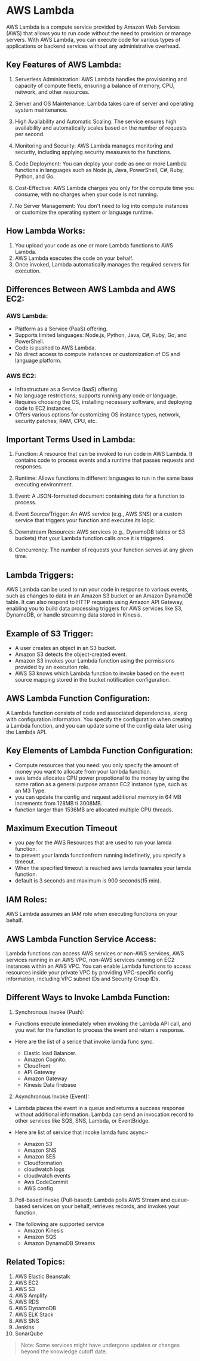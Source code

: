 # AWS Lambda

AWS Lambda is a compute service provided by Amazon Web Services (AWS) that allows you to run code without the need to provision or manage servers. With AWS Lambda, you can execute code for various types of applications or backend services without any administrative overhead.

## Key Features of AWS Lambda:

1. Serverless Administration: AWS Lambda handles the provisioning and capacity of compute fleets, ensuring a balance of memory, CPU, network, and other resources.

2. Server and OS Maintenance: Lambda takes care of server and operating system maintenance.

3. High Availability and Automatic Scaling: The service ensures high availability and automatically scales based on the number of requests per second.

4. Monitoring and Security: AWS Lambda manages monitoring and security, including applying security measures to the functions.

5. Code Deployment: You can deploy your code as one or more Lambda functions in languages such as Node.js, Java, PowerShell, C#, Ruby, Python, and Go.

6. Cost-Effective: AWS Lambda charges you only for the compute time you consume, with no charges when your code is not running.

7. No Server Management: You don't need to log into compute instances or customize the operating system or language runtime.

## How Lambda Works:

1. You upload your code as one or more Lambda functions to AWS Lambda.
2. AWS Lambda executes the code on your behalf.
3. Once invoked, Lambda automatically manages the required servers for execution.

## Differences Between AWS Lambda and AWS EC2:

### AWS Lambda:

-   Platform as a Service (PaaS) offering.
-   Supports limited languages: Node.js, Python, Java, C#, Ruby, Go, and PowerShell.
-   Code is pushed to AWS Lambda.
-   No direct access to compute instances or customization of OS and language platform.

### AWS EC2:

-   Infrastructure as a Service (IaaS) offering.
-   No language restrictions; supports running any code or language.
-   Requires choosing the OS, installing necessary software, and deploying code to EC2 instances.
-   Offers various options for customizing OS instance types, network, security patches, RAM, CPU, etc.

## Important Terms Used in Lambda:

1. Function: A resource that can be invoked to run code in AWS Lambda. It contains code to process events and a runtime that passes requests and responses.

2. Runtime: Allows functions in different languages to run in the same base executing environment.

3. Event: A JSON-formatted document containing data for a function to process.

4. Event Source/Trigger: An AWS service (e.g., AWS SNS) or a custom service that triggers your function and executes its logic.

5. Downstream Resources: AWS services (e.g., DynamoDB tables or S3 buckets) that your Lambda function calls once it is triggered.

6. Concurrency: The number of requests your function serves at any given time.

## Lambda Triggers:

AWS Lambda can be used to run your code in response to various events, such as changes to data in an Amazon S3 bucket or an Amazon DynamoDB table. It can also respond to HTTP requests using Amazon API Gateway, enabling you to build data processing triggers for AWS services like S3, DynamoDB, or handle streaming data stored in Kinesis.

## Example of S3 Trigger:

-   A user creates an object in an S3 bucket.
-   Amazon S3 detects the object-created event.
-   Amazon S3 invokes your Lambda function using the permissions provided by an execution role.
-   AWS S3 knows which Lambda function to invoke based on the event source mapping stored in the bucket notification configuration.

## AWS Lambda Function Configuration:

A Lambda function consists of code and associated dependencies, along with configuration information. You specify the configuration when creating a Lambda function, and you can update some of the config data later using the Lambda API.

## Key Elements of Lambda Function Configuration:

-   Compute resources that you need: you only specify the amount of money you want to allocate from your lambda function.
-   aws lamda allocates CPU power propotional to the money by using the same ration as a general purpose amazon EC2 instance type, such as an M3 Type.
-   you can update the config and request additional memory in 64 MB increments from 128MB ti 3008MB.
-   function larger than 1536MB are allocated multiple CPU threads.

## Maximum Execution Timeout

-   you pay for the AWS Resources that are used to run your lamda function.
-   to prevent your lamda functionfrom running indefinetly, you specify a timeout.
-   When the specified timeout is reached aws lamda teamates your lamda function.
-   default is 3 seconds and maximum is 900 seconds(15 min).

## IAM Roles:

AWS Lambda assumes an IAM role when executing functions on your behalf.

## AWS Lambda Function Service Access:

Lambda functions can access AWS services or non-AWS services, AWS services running in an AWS VPC, non-AWS services running on EC2 instances within an AWS VPC. You can enable Lambda functions to access resources inside your private VPC by providing VPC-specific config information, including VPC subnet IDs and Security Group IDs.

## Different Ways to Invoke Lambda Function:

1. Synchronous Invoke (Push):

-   Functions execute immediately when invoking the Lambda API call, and you wait for the function to process the event and return a response.

-   Here are the list of a serice that invoke lamda func sync.
    -   Elastic load Balancer.
    -   Amazon Cognito.
    -   Cloudfront
    -   API Gateway
    -   Amazon Gateway
    -   Kinesis Data firebase

2. Asynchronous Invoke (Event):

-   Lambda places the event in a queue and returns a success response without additional information. Lambda can send an invocation record to other services like SQS, SNS, Lambda, or EventBridge.

-   Here are list of service that incoke lamda func async:-
    -   Amazon S3
    -   Amazon SNS
    -   Amazon SES
    -   Cloudformation
    -   cloudwatch logs
    -   cloudwatch events
    -   Aws CodeCommit
    -   AWS config

3. Poll-based Invoke (Pull-based): Lambda polls AWS Stream and queue-based services on your behalf, retrieves records, and invokes your function.

-   The following are supported service
    -   Amazon Kinesis
    -   Amazon SQS
    -   Amazon DynamoDB Streams

## Related Topics:

1. AWS Elastic Beanstalk
2. AWS EC2
3. AWS S3
4. AWS Amplify
5. AWS RDS
6. AWS DynamoDB
7. AWS ELK Stack
8. AWS SNS
9. Jenkins
10. SonarQube

> Note: Some services might have undergone updates or changes beyond the knowledge cutoff date.
